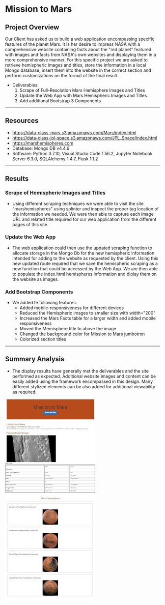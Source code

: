 # Mission to Mars


## Project Overview

Our Client has asked us to build a web application encompassing specific features of the planet Mars. It is her desire to impress NASA with a comprehensive website containing facts about the "red planet" featured with images and facts from NASA's own websites and displaying them in a more comprehensive manner. For this specific project we are asked to retrieve hemispheric images and titles, store the information in a local Mongo database, insert them into the website in the correct section and perform customizations on the format of the final result.

- Deliverables:
  1. Scrape of Full-Resolution Mars Hemisphere Images and Titles
  2. Update the Web App with Mars Hemispheric Images and Titles
  3. Add additional Bootstrap 3 Components
------------------------------------------------------------------------------------------------------------

## Resources
- https://data-class-mars.s3.amazonaws.com/Mars/index.html
- https://data-class-jpl-space.s3.amazonaws.com/JPL_Space/index.html
- https://marshemispheres.com
- Database: Mongo DB v4.4.6
- Software: Python 3.7.10, Visual Studio Code 1.56.2, Jupyter Notebook Server 6.3.0, SQLAlchemy 1.4.7, Flask 1.1.2
------------------------------------------------------------------------------------------------------------

## Results

### Scrape of Hemispheric Images and Titles

- Using different scraping techniques we were able to visit the site "marshemispheres" using splinter and inspect the proper tag location of the information we needed. We were then able to capture each image URL and related title required for our web application from the different pages of this site.

### Update the Web App

- The web application could then use the updated scraping function to allocate storage in the Mongo Db for the new hemispheric information intended for adding to the website as requested by the client. Using this new updated route required that we save the hemispheric scraping as a new function that could be accessed by the Web App. We are then able to populate the index.html hemispheres information and diplay them on the website as images.


### Add Bootstrap Components

- We added te following features:
  - Added mobile-responsiveness for different devices
  - Reduced the Hemispheric images to smaller size with width="200"
  - Increased the Mars Facts table for a larger width and added mobile responsiveness
  - Moved the Memisphere title to above the image
  - Changed the background color for Mission to Mars jumbotron
  - Colorized section titles
------------------------------------------------------------------------------------------------------------

## Summary Analysis

- The display results have generally met the deliverables and the site performed as expected. Additional website images and content can be easily added using the framework encompassed in this design. Many different stylized elements can be also added for additional viewability as required.

![Website](images/website.png)